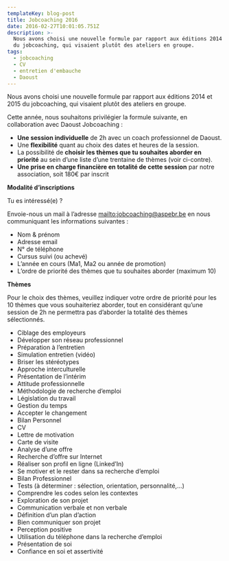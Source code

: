 ```yaml
---
templateKey: blog-post
title: Jobcoaching 2016
date: 2016-02-27T10:01:05.751Z
description: >-
  Nous avons choisi une nouvelle formule par rapport aux éditions 2014 et 2015
  du jobcoaching, qui visaient plutôt des ateliers en groupe.
tags:
  - jobcoaching
  - CV
  - entretien d'embauche
  - Daoust
---
```

Nous avons choisi une nouvelle formule par rapport aux éditions 2014 et 2015 du jobcoaching, qui visaient plutôt des ateliers en groupe.

Cette année, nous souhaitons privilégier la formule suivante, en collaboration avec Daoust Jobcoaching :

* **Une session individuelle** de 2h  avec un coach professionnel de Daoust.
* Une **flexibilité** quant au choix des dates et heures de la session.
* La possibilité de **choisir les thèmes que tu souhaites aborder en priorité** au sein d’une liste d’une trentaine de thèmes (voir ci-contre).
* **Une prise en charge financière en totalité de cette session** par notre association, soit 180€ par inscrit

**Modalité d’inscriptions**

Tu es intéressé(e) ?

Envoie-nous un mail à l’adresse <mailto:jobcoaching@aspebr.be> en nous communiquant les informations suivantes :

* Nom & prénom
* Adresse email
* N° de téléphone
* Cursus suivi (ou achevé)
* L’année en cours (Ma1, Ma2 ou année de promotion)
* L’ordre de priorité des thèmes que tu souhaites aborder (maximum 10)

**Thèmes**

Pour le choix des thèmes, veuillez indiquer votre ordre de priorité pour les 10 thèmes que vous souhaiteriez aborder, tout en considérant qu’une session de 2h ne permettra pas d’aborder la totalité des thèmes sélectionnés.

* Ciblage des employeurs
* Développer son réseau professionnel
* Préparation à l’entretien
* Simulation entretien (vidéo)
* Briser les stéréotypes
* Approche interculturelle
* Présentation de l’intérim
* Attitude professionnelle
* Méthodologie de recherche d’emploi
* Législation du travail
* Gestion du temps
* Accepter le changement
* Bilan Personnel
* CV
* Lettre de motivation
* Carte de visite
* Analyse d’une offre
* Recherche d’offre sur Internet
* Réaliser son profil en ligne (Linked’In)
* Se motiver et le rester dans sa recherche d’emploi
* Bilan Professionnel
* Tests (à déterminer : sélection, orientation, personnalité,…)
* Comprendre les codes selon les contextes
* Exploration de son projet
* Communication verbale et non verbale
* Définition d’un plan d’action
* Bien communiquer son projet
* Perception positive
* Utilisation du téléphone dans la recherche d’emploi 
* Présentation de soi
* Confiance en soi et assertivité
